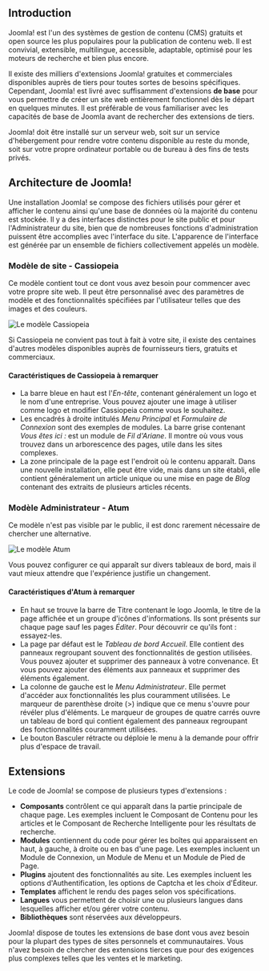 <!-- Filename: J4.x:Introduction_to_Joomla! / Display title: Introduction à Joomla! -->

## Introduction

Joomla! est l'un des systèmes de gestion de contenu (CMS) gratuits et open source les plus populaires pour la publication de contenu web. Il est convivial, extensible, multilingue, accessible, adaptable, optimisé pour les moteurs de recherche et bien plus encore.

Il existe des milliers d'extensions Joomla! gratuites et commerciales disponibles auprès de tiers pour toutes sortes de besoins spécifiques. Cependant, Joomla! est livré avec suffisamment d'extensions **de base** pour vous permettre de créer un site web entièrement fonctionnel dès le départ en quelques minutes. Il est préférable de vous familiariser avec les capacités de base de Joomla avant de rechercher des extensions de tiers.

Joomla! doit être installé sur un serveur web, soit sur un service d'hébergement pour rendre votre contenu disponible au reste du monde, soit sur votre propre ordinateur portable ou de bureau à des fins de tests privés.

## Architecture de Joomla!

Une installation Joomla! se compose des fichiers utilisés pour gérer et afficher le contenu ainsi qu'une base de données où la majorité du contenu est stockée. Il y a des interfaces distinctes pour le site public et pour l'Administrateur du site, bien que de nombreuses fonctions d'administration puissent être accomplies avec l'interface du site. L'apparence de l'interface est générée par un ensemble de fichiers collectivement appelés un modèle.

### Modèle de site - Cassiopeia

Ce modèle contient tout ce dont vous avez besoin pour commencer avec votre propre site web. Il peut être personnalisé avec des paramètres de modèle et des fonctionnalités spécifiées par l'utilisateur telles que des images et des couleurs.

![Le modèle Cassiopeia](../../../en/images/getting-started/introduction-to-joomla-cassiopeia.png)

Si Cassiopeia ne convient pas tout à fait à votre site, il existe des centaines d'autres modèles disponibles auprès de fournisseurs tiers, gratuits et commerciaux.

#### Caractéristiques de Cassiopeia à remarquer

- La barre bleue en haut est l'*En-tête*, contenant généralement un logo et le nom d'une entreprise. Vous pouvez ajouter une image à utiliser comme logo et modifier Cassiopeia comme vous le souhaitez.
- Les encadrés à droite intitulés *Menu Principal* et *Formulaire de Connexion* sont des exemples de modules. La barre grise contenant *Vous êtes ici :* est un module de *Fil d'Ariane*. Il montre où vous vous trouvez dans un arborescence des pages, utile dans les sites complexes.
- La zone principale de la page est l'endroit où le contenu apparaît. Dans une nouvelle installation, elle peut être vide, mais dans un site établi, elle contient généralement un article unique ou une mise en page de *Blog* contenant des extraits de plusieurs articles récents.

### Modèle Administrateur - Atum

Ce modèle n'est pas visible par le public, il est donc rarement nécessaire de chercher une alternative.

![Le modèle Atum](../../../en/images/getting-started/introduction-to-joomla-atum.png)

Vous pouvez configurer ce qui apparaît sur divers tableaux de bord, mais il vaut mieux attendre que l'expérience justifie un changement.

#### Caractéristiques d'Atum à remarquer

- En haut se trouve la barre de Titre contenant le logo Joomla, le titre de la page affichée et un groupe d'icônes d'informations. Ils sont présents sur chaque page sauf les pages *Éditer*. Pour découvrir ce qu'ils font : essayez-les.
- La page par défaut est le *Tableau de bord Accueil*. Elle contient des panneaux regroupant souvent des fonctionnalités de gestion utilisées. Vous pouvez ajouter et supprimer des panneaux à votre convenance. Et vous pouvez ajouter des éléments aux panneaux et supprimer des éléments également.
- La colonne de gauche est le *Menu Administrateur*. Elle permet d'accéder aux fonctionnalités les plus couramment utilisées. Le marqueur de parenthèse droite (\>) indique que ce menu s'ouvre pour révéler plus d'éléments. Le marqueur de groupes de quatre carrés ouvre un tableau de bord qui contient également des panneaux regroupant des fonctionnalités couramment utilisées.
- Le bouton Basculer rétracte ou déploie le menu à la demande pour offrir plus d'espace de travail.

## Extensions

Le code de Joomla! se compose de plusieurs types d'extensions :

- **Composants** contrôlent ce qui apparaît dans la partie principale de chaque page. Les exemples incluent le Composant de Contenu pour les articles et le Composant de Recherche Intelligente pour les résultats de recherche.
- **Modules** contiennent du code pour gérer les boîtes qui apparaissent en haut, à gauche, à droite ou en bas d'une page. Les exemples incluent un Module de Connexion, un Module de Menu et un Module de Pied de Page.
- **Plugins** ajoutent des fonctionnalités au site. Les exemples incluent les options d'Authentification, les options de Captcha et les choix d'Éditeur.
- **Templates** affichent le rendu des pages selon vos spécifications.
- **Langues** vous permettent de choisir une ou plusieurs langues dans lesquelles afficher et/ou gérer votre contenu.
- **Bibliothèques** sont réservées aux développeurs.

Joomla! dispose de toutes les extensions de base dont vous avez besoin pour la plupart des types de sites personnels et communautaires. Vous n'avez besoin de chercher des extensions tierces que pour des exigences plus complexes telles que les ventes et le marketing.

